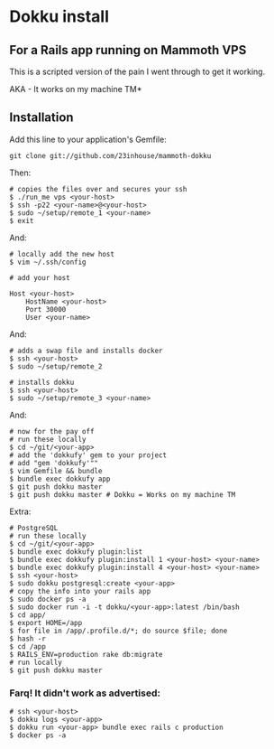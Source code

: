 # Dokku install
## For a Rails app running on Mammoth VPS

This is a scripted version of the pain I went through to get it working.

AKA - It works on my machine TM*

## Installation

Add this line to your application's Gemfile:

    git clone git://github.com/23inhouse/mammoth-dokku

Then:

    # copies the files over and secures your ssh
    $ ./run_me vps <your-host>
    $ ssh -p22 <your-name>@<your-host>
    $ sudo ~/setup/remote_1 <your-name>
    $ exit


And:

    # locally add the new host
    $ vim ~/.ssh/config

    # add your host

    Host <your-host>
        HostName <your-host>
        Port 30000
        User <your-name>

And:

    # adds a swap file and installs docker
    $ ssh <your-host>
    $ sudo ~/setup/remote_2

    # installs dokku
    $ ssh <your-host>
    $ sudo ~/setup/remote_3 <your-name>

And:

    # now for the pay off
    # run these locally
    $ cd ~/git/<your-app>
    # add the 'dokkufy' gem to your project
    # add "gem 'dokkufy'""
    $ vim Gemfile && bundle
    $ bundle exec dokkufy app
    $ git push dokku master
    $ git push dokku master # Dokku = Works on my machine TM

Extra:

    # PostgreSQL
    # run these locally
    $ cd ~/git/<your-app>
    $ bundle exec dokkufy plugin:list
    $ bundle exec dokkufy plugin:install 1 <your-host> <your-name>
    $ bundle exec dokkufy plugin:install 4 <your-host> <your-name>
    $ ssh <your-host>
    $ sudo dokku postgresql:create <your-app>
    # copy the info into your rails app
    $ sudo docker ps -a
    $ sudo docker run -i -t dokku/<your-app>:latest /bin/bash
    $ cd app/
    $ export HOME=/app
    $ for file in /app/.profile.d/*; do source $file; done
    $ hash -r
    $ cd /app
    $ RAILS_ENV=production rake db:migrate
    # run locally
    $ git push dokku master

### Farq! It didn't work as advertised:

    # ssh <your-host>
    $ dokku logs <your-app>
    $ dokku run <your-app> bundle exec rails c production
    $ docker ps -a

